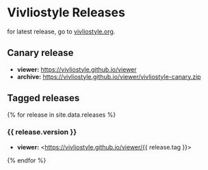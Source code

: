 # Vivliostyle Releases

for latest release, go to [vivliostyle.org](https://vivliostyle.org/download).

## Canary release

- **viewer:** <https://vivliostyle.github.io/viewer>
- **archive:** <https://vivliostyle.github.io/viewer/vivliostyle-canary.zip>

## Tagged releases

{% for release in site.data.releases %}
### {{ release.version }}

- **viewer:** <https://vivliostyle.github.io/viewer/{{ release.tag }}>

{% endfor %}
